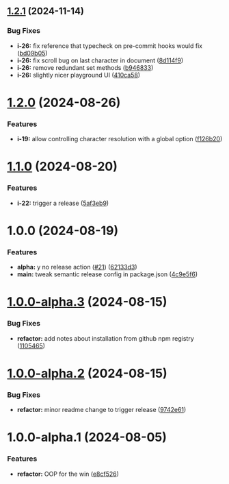 ## [1.2.1](https://github.com/Visible-Radio/windowPTR/compare/v1.2.0...v1.2.1) (2024-11-14)


### Bug Fixes

* **i-26:** fix reference that typecheck on pre-commit hooks would fix ([bd09b05](https://github.com/Visible-Radio/windowPTR/commit/bd09b0523b5df4f7b4de37022420b85a0546df20))
* **i-26:** fix scroll bug on last character in document ([8d114f9](https://github.com/Visible-Radio/windowPTR/commit/8d114f98623f25df7e2c2931f5117a8692bea3c8))
* **i-26:** remove redundant set methods ([b946833](https://github.com/Visible-Radio/windowPTR/commit/b94683326adc8239fb842ddcd345a77c975ffb3a))
* **i-26:** slightly nicer playground UI ([410ca58](https://github.com/Visible-Radio/windowPTR/commit/410ca58eab9131a247ffcb6c73cafea2b3b2b659))

# [1.2.0](https://github.com/Visible-Radio/windowPTR/compare/v1.1.0...v1.2.0) (2024-08-26)


### Features

* **i-19:** allow controlling character resolution with a global option ([f126b20](https://github.com/Visible-Radio/windowPTR/commit/f126b20a537dc62845b54bedea298e23013d4551))

# [1.1.0](https://github.com/Visible-Radio/windowPTR/compare/v1.0.0...v1.1.0) (2024-08-20)


### Features

* **i-22:** trigger a release ([5af3eb9](https://github.com/Visible-Radio/windowPTR/commit/5af3eb993c3cabc14a9a83cb21a7345fda40ceaa))

# 1.0.0 (2024-08-19)


### Features

* **alpha:** y no release action ([#21](https://github.com/Visible-Radio/windowPTR/issues/21)) ([62133d3](https://github.com/Visible-Radio/windowPTR/commit/62133d36a6d745ba23551e5ecdd67feaed970d1f))
* **main:** tweak semantic release config in package.json ([4c9e5f6](https://github.com/Visible-Radio/windowPTR/commit/4c9e5f6506941061f55744351b8f4921d0f703ba))

# [1.0.0-alpha.3](https://github.com/Visible-Radio/windowPTR/compare/v1.0.0-alpha.2...v1.0.0-alpha.3) (2024-08-15)


### Bug Fixes

* **refactor:** add notes about installation from github npm registry ([1105465](https://github.com/Visible-Radio/windowPTR/commit/11054651dd90b4df30ea7e87525395aa74b7c4c3))

# [1.0.0-alpha.2](https://github.com/Visible-Radio/windowPTR/compare/v1.0.0-alpha.1...v1.0.0-alpha.2) (2024-08-15)


### Bug Fixes

* **refactor:** minor readme change to trigger release ([9742e61](https://github.com/Visible-Radio/windowPTR/commit/9742e6119114f2d72e510dcef4cd75d0fa1fcafa))

# 1.0.0-alpha.1 (2024-08-05)


### Features

* **refactor:** OOP for the win ([e8cf526](https://github.com/Visible-Radio/windowPTR/commit/e8cf526a77788380de524c35279433862944274c))
